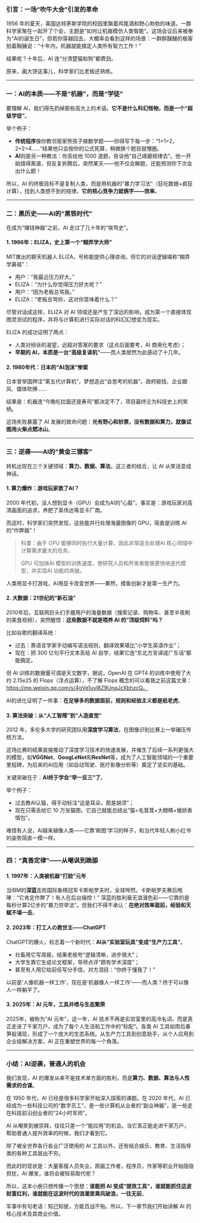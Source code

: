 ### 引言：一场“吹牛大会”引发的革命

1956 年的夏天，美国达特茅斯学院的校园里飘着鸡尾酒和野心勃勃的味道。一群科学家聚在一起开了个会，主题是“如何让机器模仿人类智能”。这场会议后来被奉为“AI的诞生日”，但若你穿越回去，大概率会看到这样的场景：一群醉醺醺的极客拍着胸脯说：“十年内，机器就能搞定人类所有智力工作！”

结果呢？十年后，AI 连“分清楚猫和狗”都费劲。

原来，画大饼这事儿，科学家们比老板还熟练。



------

### 一：AI的本质——不是“机器”，而是“学徒”

要理解 AI，我们得先扔掉那些高大上的术语。**它不是什么科幻怪物，而是一个“超级学徒”**。

举个例子：

- **传统程序**像你教邻居家熊孩子做数学题——你得写下每一步：“1+1=2，2+2=4……”结果他只会按你的公式死算，稍微换个题目就懵圈。
- **AI**则是另一种教法：你丢给他 1000 道题，告诉他“自己琢磨规律去”。他一开始错得离谱，但反复折腾后，突然某天——他不仅会解题，还能预测你下次会出什么题！

所以，AI 的终极目标不是复制人类，而是用机器的“暴力学习法”（狂吃数据+疯狂计算），找到人类想不到的规律。**它的核心竞争力就俩字——效率**。



------

### 二：黑历史——AI的“黑铁时代”

在成为“赚钱神器”之前，AI 走过了几十年的“挨骂史”。

#### 1. 1966年：ELIZA，史上第一个“糊弄学大师”

MIT推出的聊天机器人 ELIZA，号称能提供心理咨询。但它的对话逻辑堪称“糊弄学鼻祖”：

- 用户：“我最近压力好大。”
- ELIZA：“为什么你觉得压力好大呢？”
- 用户：“因为老板总骂我。”
- ELIZA：“老板总骂你，这对你意味着什么？”

尽管对话成这样，ELIZA 对 AI 领域还是产生了深远的影响，成为第一个直接体现图灵测试的程序，并将与计算机进行实际对话的科幻幻想变为现实。

ELIZA 的成功证明了两点：

* 人类对倾诉的渴望，远超对答案的要求（这点后面要考，AI 商用化考虑）；
* **早期的 AI，本质是一台“高级复读机”**——而人类居然为此感动了十几年。



#### 2. 1980年代：日本的“AI泡沫”惨案

日本曾举国押注“第五代计算机”，梦想造出“会思考的机器”。政府砸钱、企业跟风、媒体吹捧……

结果是：机器连“今晚吃拉面还是寿司”都决定不了，项目最终沦为科技史上的笑柄。

这场失败暴露了 AI 发展的致命问题：**光有野心和钞票，没有数据和算力，就像试图用火柴点燃冰山**。



------

### 三：逆袭——AI的“黄金三镖客”

转机出现在三个关键领域：**算力、数据、算法**。这三者的结合，让 AI 从笑话变成神话。

#### 1. 算力爆炸：游戏玩家救了AI？

2000 年代初，没人想到显卡（GPU）会成为AI的“心脏”。事实是：游戏玩家对高清画面的追求，养肥了英伟达等显卡厂商。

而这时，科学家们突然发现，这些能并行处理海量图像的 GPU，简直是训练 AI 的“作弊器”！

> 科普：由于 GPU 能够同时执行大量计算，因此非常适合处理AI 核心领域中计算需求量大的任务。 
>
> GPU 可加快AI 模型的训练速度，使研究人员和开发者能够更快地迭代模型，并实现AI 功能的突破。

人类用显卡打游戏，AI用显卡改变世界——果然，摸鱼创新才是第一生产力。



#### 2. 大数据：21世纪的“新石油”

2010年后，互联网巨头们手握用户的海量数据（搜索记录、购物车、甚至半夜刷的美食视频），突然醒悟：**这些数据不就是喂养 AI 的“顶级饲料”吗？**

比如谷歌的翻译系统：

- 过去：靠语言学家手动编写语法规则，翻译效果堪比“小学生英语作业”；
- 现在：把 300 亿句平行文本丢给 AI 自学，结果它连“东北方言译成广东话”都能搞定。

但 AI 训练的数据量可谓是天文数字，据说，OpenAI 在 GPT4 的训练中使用了大约 2.15e25 的 Flops（浮点运算），不了解 Flops 概念的可以看我之前这篇文章：https://mp.weixin.qq.com/s/4gVe1uyl8Z9UnqJcXbhzcQ。

AI的进化证明了一件事：**在足够多的数据面前，规则和经验主义都是纸老虎**。



#### 3. 算法突破：从“人工智障”到“人造直觉”

2012 年，多伦多大学的研究团队用**深度学习算法**，在图像识别比赛上一举碾压传统方法。

这场比赛的结果直接推动了深度学习技术的快速发展，并催生了后续一系列更强大的模型，如**VGGNet**、**GoogLeNet**和**ResNet**等，成为了人工智能领域的一个重要里程碑，为后来的AI应用（如自动驾驶、医疗影像分析等）奠定了坚实的基础。

关键突破在于：**AI终于学会“举一反三”了**。

举个例子：

- 过去教AI认猫，得手动标注“这是耳朵，那是胡须”；
- 现在只需丢给它 10 万张猫图，它自己就能总结出“猫=毛茸茸+大眼睛+傲娇表情包”。

难怪有人说，AI越来越像人类——它靠‘刷图’学习的样子，和当代年轻人刷小红书的姿势简直一模一样。



------

### 四：“真香定律”——从嘲讽到跪舔

#### 1. 1997年：人类被机器“打脸”元年

当IBM的**深蓝**击败国际象棋冠军卡斯帕罗夫时，全球哗然。卡斯帕罗夫赛后咆哮：“它肯定作弊了！有人在后台操控！”
深蓝的胜利毫无浪漫色彩——它靠的是每秒计算2亿步的“暴力穷举法”。但我们不得不承认：**在绝对效率面前，经验和天赋不堪一击**。



#### 2. 2023年：打工人の救世主——ChatGPT

ChatGPT的爆火，标志着一个新时代：**AI从“实验室玩具”变成“生产力工具”**。

- 社畜用它写周报，结果老板夸“逻辑清晰，进步很大”；
- 大学生靠它生成论文框架，导师点评“颇有学术深度”；
- 甚至有人用它给前任写分手信，对方泪目：“你终于懂我了！”

以前是‘人像机器一样工作’，现在是‘机器像人一样工作’——而人类？终于可以像人一样躺平了。



#### 3. 2025年：AI 元年，工具井喷与生态繁荣

2025年，被称为“AI 元年”，这一年，AI 技术不再是实验室里的高冷名词，而是真正走进了千家万户，成为了每个人生活和工作中的“标配”。各类 AI 工具如雨后春笋般涌现，形成了一个庞大的生态系统。从生产力工具到创意助手，从个人应用到企业级解决方案，AI 正在重塑世界的每一个角落。



------

### 小结：AI逆袭，普通人的机会

我们发现，AI 的爆发从来不是技术单方面的胜利，而是**算力、数据、算法与人性需求的合谋**。

在 1950 年代，AI 已经是很多科学家开始深入探索的课题。在 2020 年代，AI 已经成为一些科技公司的“数字员工”，是一些计算机从业者的“副业神器”，是一些走在科技前沿创业者的“24小时军师”。

AI 从嘲笑到被崇拜，往往只差一个“能应用”的机会。当它真正能走进千家万户，帮助普通人提升效率的时候，我们才看到它。

除了被全世界各行各业广泛使用的 AI 工具以外，还有结合娱乐、教育、生活指导类的各种工具层出不穷。

而此时的现状是：大量客服人员失业，原画工作者，程序员，作家等职业开始隐隐担扰，AI 爆发，谁将会被轻易取代呢？

所以，这本小册只想传播一个思想：**谁能把 AI 变成“提效工具”，谁就能抓住这波财富红利，谁就能在这波时代的浪潮里乘风破浪，一往无前**。

军事中有句老话：知己知彼，方能百战不殆。所以，下一章节我们开始讲解 AI 的核心技术及其商业价值。